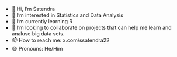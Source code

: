 - 👋 Hi, I’m Satendra
- 👀 I’m interested in Statistics and Data Analysis 
- 🌱 I’m currently learning R
- 💞️ I’m looking to collaborate on projects that can help me learn and analuse big data sets.
- 📫 How to reach me: x.com/ssatendra22
- 😄 Pronouns: He/Him

<!---
sattu22/sattu22 is a ✨ special ✨ repository because its `README.md` (this file) appears on your GitHub profile.
You can click the Preview link to take a look at your changes.
--->
